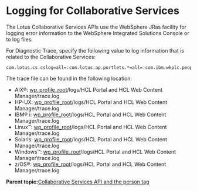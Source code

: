 # Logging for Collaborative Services 

The Lotus Collaborative Services APIs use the WebSphere JRas facility for logging error information to the WebSphere Integrated Solutions Console or to log files.

For Diagnostic Trace, specify the following value to log information that is related to the Collaborative Services:

```
com.lotus.cs.cslog=all=:com.lotus.ap.portlets.*=all=:com.ibm.wkplc.people.portal.taglib.*=finest
```

The trace file can be found in the following location:

-   AIX®: [wp\_profile\_root](../reference/wpsdirstr.md#wp_profile_root)/logs/HCL Portal and HCL Web Content Manager/trace.log
-   HP-UX: [wp\_profile\_root](../reference/wpsdirstr.md#wp_profile_root)/logs/HCL Portal and HCL Web Content Manager/trace.log
-   IBM® i: [wp\_profile\_root](../reference/wpsdirstr.md#wp_profile_root)/logs/HCL Portal and HCL Web Content Manager/trace.log
-   Linux™: [wp\_profile\_root](../reference/wpsdirstr.md#wp_profile_root)/logs/HCL Portal and HCL Web Content Manager/trace.log
-   Solaris: [wp\_profile\_root](../reference/wpsdirstr.md#wp_profile_root)/logs/HCL Portal and HCL Web Content Manager/trace.log
-   Windows™: [wp\_profile\_root](../reference/wpsdirstr.md#wp_profile_root)\\logs\\HCL Portal and HCL Web Content Manager\\trace.log
-   z/OS®: [wp\_profile\_root](../reference/wpsdirstr.md#wp_profile_root)/logs/HCL Portal and HCL Web Content Manager/trace.log

**Parent topic:**[Collaborative Services API and the person tag ](../collab/i_coll_r_cs_api.md)

